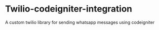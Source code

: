 # Twilio-codeigniter-integration
A custom twilio library for sending whatsapp messages using codeigniter
